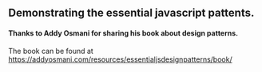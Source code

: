 ## Demonstrating the essential javascript pattents.

#### Thanks to Addy Osmani for sharing his book about design patterns.
The book can be found at https://addyosmani.com/resources/essentialjsdesignpatterns/book/
